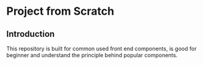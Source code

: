 # Project from Scratch
## Introduction
This repository is built for common used front end components, is good for beginner and understand the principle behind popular components.